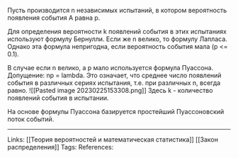 Пусть производится n независимых испытаний, в котором вероятность появления события А равна р. 

Для определения вероятности k появлений события в этих испытаниях используют формулу Бернулли. Если же n велико, то формулу Лапласа. Однако эта формула непригодна, если вероятность события мала (p <= 0.1). 

В случае если n велико, а p мало используется формула Пуассона. 
Допущение: np = lambda. Это означает, что среднее число появлений события в различных сериях испытания, т.е. при различных n, всегда равно. 
![[Pasted image 20230225153308.png]]
Здесь k - количество появлений события в испытании. 

На основе формулы Пуассона базируется простейший Пуассоновский поток событий.
___
Links: [[Теория вероятностей и математическая статистика]] [[Закон распределения]]
Tags:
References: